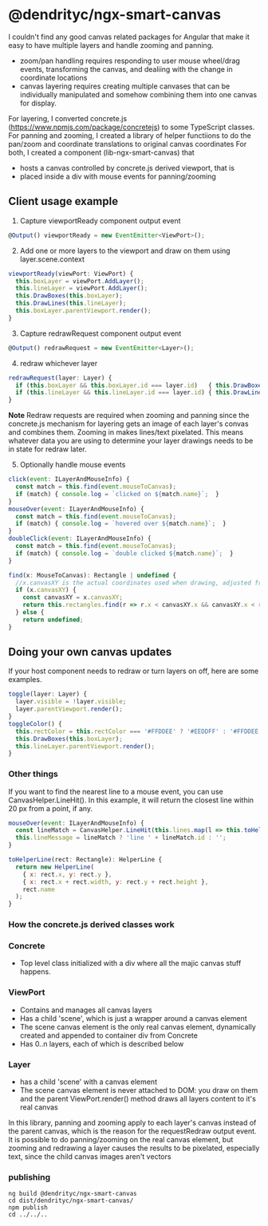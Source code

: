 # @dendrityc/ngx-smart-canvas


I couldn't find any good  canvas related packages for Angular that make it easy to have multiple layers and handle zooming and panning.  
* zoom/pan handling requires responding to user mouse wheel/drag events, transforming the canvas, and dealiing with the change in coordinate locations
* canvas layering requires creating multiple canvases that can be individually manipulated and somehow combining them into one canvas for display.

For layering, I converted concrete.js (https://www.npmjs.com/package/concretejs) to some TypeScript classes.
For panning and zooming, I created a library of helper functiions to do the pan/zoom and coordinate translations to original canvas coordinates
For both, I created a component (lib-ngx-smart-canvas) that 
* hosts a canvas controlled by concrete.js derived viewport, that is
* placed inside a div with mouse events for panning/zooming

## Client usage example
1. Capture viewportReady component output event
```javascript
@Output() viewportReady = new EventEmitter<ViewPort>();
```
2.  Add one or more layers to the viewport and draw on them using layer.scene.context
```javascript
viewportReady(viewPort: ViewPort) {
  this.boxLayer = viewPort.AddLayer();
  this.lineLayer = viewPort.AddLayer();
  this.DrawBoxes(this.boxLayer);
  this.DrawLines(this.lineLayer);
  this.boxLayer.parentViewport.render();
}
``` 
3. Capture redrawRequest component output event
```javascript
@Output() redrawRequest = new EventEmitter<Layer>();
```
4. redraw whichever layer
```javascript
redrawRequest(layer: Layer) {
  if (this.boxLayer && this.boxLayer.id === layer.id)   { this.DrawBoxes(this.boxLayer); }
  if (this.lineLayer && this.lineLayer.id === layer.id) { this.DrawLines(this.lineLayer); }    
}
```
**Note** Redraw requests are required when zooming and panning since the concrete.js mechanism for layering gets an image of each layer's convas and combines them.  Zooming  in makes lines/text pixelated.  This means whatever data you are using to determine your layer drawings needs to be in state for redraw later.

5. Optionally handle mouse events
```javascript
click(event: ILayerAndMouseInfo) {
  const match = this.find(event.mouseToCanvas);
  if (match) { console.log = `clicked on ${match.name}`;  }
}
mouseOver(event: ILayerAndMouseInfo) {
  const match = this.find(event.mouseToCanvas);
  if (match) { console.log = `hovered over ${match.name}`;  }
}
doubleClick(event: ILayerAndMouseInfo) {
  const match = this.find(event.mouseToCanvas);
  if (match) { console.log = `double clicked ${match.name}`;  }
}

find(x: MouseToCanvas): Rectangle | undefined {
  //x.canvasXY is the actual coordinates used when drawing, adjusted from the mouse/xy based on current pan/zoom transformations
  if (x.canvasXY) {
    const canvasXY = x.canvasXY;
    return this.rectangles.find(r => r.x < canvasXY.x && canvasXY.x < r.x + r.width && r.y < canvasXY.y && canvasXY.y < r.y + r.height);
  } else {
    return undefined;
}
```
## Doing your own canvas updates
If your host component needs to redraw or turn layers on off, here are some examples.

```javascript
toggle(layer: Layer) {
  layer.visible = !layer.visible;
  layer.parentViewport.render();
}
toggleColor() {
  this.rectColor = this.rectColor === '#FFDDEE' ? '#EEDDFF' : '#FFDDEE';   
  this.DrawBoxes(this.boxLayer);
  this.lineLayer.parentViewport.render();
}
```
### Other things

If you want to find the nearest line to a mouse event, you can use CanvasHelper.LineHit().  In this example, it will return the closest line  within
20 px from a point, if any.
```javascript
mouseOver(event: ILayerAndMouseInfo) {
  const lineMatch = CanvasHelper.LineHit(this.lines.map(l => this.toHelperLine(l)), event.mouseToCanvas.canvasXY as IHelperPoint, 20);
  this.lineMessage = lineMatch ? 'line ' + lineMatch.id : '';
}

toHelperLine(rect: Rectangle): HelperLine {
  return new HelperLine(
    { x: rect.x, y: rect.y },
    { x: rect.x + rect.width, y: rect.y + rect.height },
    rect.name
  );
}
```

### How the concrete.js derived classes work
### Concrete
* Top level class initialized with a div where all the majic canvas stuff happens.

### ViewPort
* Contains and manages all canvas layers
* Has a child 'scene', which is just a wrapper around a canvas element
* The scene canvas element is the only real canvas element, dynamically created and appended to container div from Concrete
* Has 0..n layers, each of which is described below

### Layer 
* has a child 'scene' with a canvas element
* The scene canvas element is never attached to DOM: you draw on them and the parent ViewPort.render() method draws all layers content to it's real canvas

In this library, panning and zooming apply to each layer's canvas instead of the parent canvas, which is the reason for the requestRedraw output event.  It is 
possible to do panning/zooming on the real canvas element, but zooming and redrawing a layer causes the results to be pixelated, especially text, since 
the child canvas images aren't vectors


### publishing
```
ng build @dendrityc/ngx-smart-canvas
cd dist/dendrityc/ngx-smart-canvas/
npm publish
cd ../../..

```